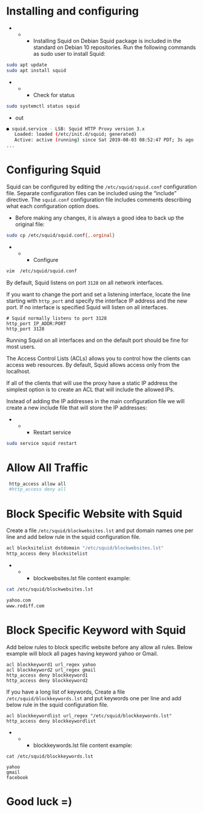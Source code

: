 # Installing and configuring
- - - Installing Squid on Debian 
Squid package is included in the standard on Debian 10 repositories. Run the following commands as sudo user to install Squid:

```bash
sudo apt update
sudo apt install squid
```
- - - Check for status

```bash
sudo systemctl status squid
```
- out
```bash
● squid.service - LSB: Squid HTTP Proxy version 3.x
   Loaded: loaded (/etc/init.d/squid; generated)
   Active: active (running) since Sat 2019-08-03 08:52:47 PDT; 3s ago
...
```
# Configuring Squid 

Squid can be configured by editing the `/etc/squid/squid.conf` configuration file. Separate configuration files can be included using the “include” directive.
The `squid.conf` configuration file includes comments describing what each configuration option does.

- Before making any changes, it is always a good idea to back up the original file:

```bash
sudo cp /etc/squid/squid.conf{,.orginal}
```

- - - Configure

```bash
vim  /etc/squid/squid.conf
```

By default, Squid listens on port `3128` on all network interfaces.

If you want to change the port and set a listening interface, locate the line starting with `http_port` and specify the interface IP address and the new port. If no interface is specified Squid will listen on all interfaces.

```
# Squid normally listens to port 3128
http_port IP_ADDR:PORT
http_port 3128
```
Running Squid on all interfaces and on the default port should be fine for most users.

The Access Control Lists (ACLs) allows you to control how the clients can access web resources. By default, Squid allows access only from the localhost.

If all of the clients that will use the proxy have a static IP address the simplest option is to create an ACL that will include the allowed IPs.

Instead of adding the IP addresses in the main configuration file we will create a new include file that will store the IP addresses:

- - - Restart service

```bash
sudo service squid restart
````
# Allow All Traffic

```bash
 http_access allow all
 #http_access deny all
```
# Block Specific Website with Squid

Create a file `/etc/squid/blockwebsites.lst` and put domain names one per line and add below rule in the squid configuration file.


```bash
acl blocksitelist dstdomain "/etc/squid/blockwebsites.lst"
http_access deny blocksitelist
```

- - - blockwebsites.lst file content example:

```bash
cat /etc/squid/blockwebsites.lst

yahoo.com
www.rediff.com
```

# Block Specific Keyword with Squid

Add below rules to block specific website before any allow all rules. Below example will block all pages having keyword yahoo or Gmail.

```
acl blockkeyword1 url_regex yahoo
acl blockkeyword2 url_regex gmail
http_access deny blockkeyword1
http_access deny blockkeyword2
```

If you have a long list of keywords, Create a file `/etc/squid/blockkeywords.lst` and put keywords one per line and add below rule in the squid configuration file.

```
acl blockkeywordlist url_regex "/etc/squid/blockkeywords.lst"
http_access deny blockkeywordlist
```
- - - blockkeywords.lst file content example:

```
cat /etc/squid/blockkeywords.lst

yahoo
gmail
facebook
```
# Good luck =)
